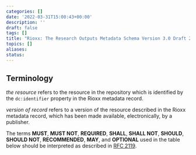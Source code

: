 ```yaml
---
categories: []
date: '2022-03-31T15:00:43+00:00'
description: ''
draft: false
tags: []
title: "Rioxx: The Research Outputs Metadata Schema Version 3.0 Draft 2"
topics: []
aliases:
status: 
---
```


## Terminology

*the resource* refers to the resource in the repository which is identified by the `dc:identifier` property in the Rioxx metadata record.

*version of record* refers to a version of the resource described in the Rioxx metadata record, which has been made available, electronically, by a publisher.

The terms **MUST**, **MUST NOT**, **REQUIRED**, **SHALL**, **SHALL NOT**, **SHOULD**, **SHOULD NOT**, **RECOMMENDED**, **MAY**, and **OPTIONAL** used in the table below should be interpreted as described in [RFC 2119](http://www.ietf.org/rfc/rfc2119.txt).
